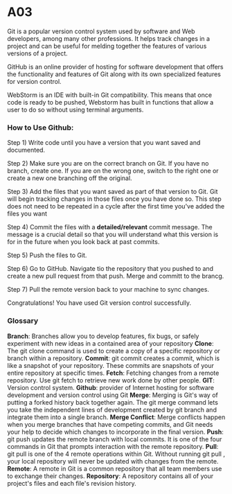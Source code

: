 # A03

Git is a popular version control system used by software and Web developers, among many other professions. It helps track changes in a project and can be useful for melding together the features of various versions of a project.

GitHub is an online provider of hosting for software development that offers the functionality and features of Git along with its own specialized features for version control.

WebStorm is an IDE with built-in Git compatibility. This means that once code is ready to be pushed, Webstorm has built in functions that allow a user to do so without using terminal arguments.

### How to Use Github:
Step 1) Write code until you have a version that you want saved and documented.

Step 2) Make sure you are on the correct branch on Git. If you have no branch, create one. If you are on the wrong one, switch to the right one or create a new one branching off         the original.

Step 3) Add the files that you want saved as part of that version to Git. Git will begin tracking changes in those files once you have done so. This step does not need to be             repeated in a cycle after the first time you've added the files you want

Step 4) Commit the files with a **detailed/relevant** commit message. The message is a crucial detail so that you will understand what this version is for in the future when you look back at past commits.

Step 5) Push the files to Git.

Step 6) Go to GitHub. Navigate tio the repository that you pushed to and create a new pull request from that push. Merge and committ to the brancg.

Step 7) Pull the remote version back to your machine to sync changes.

Congratulations! You have used Git version control successfully.

### Glossary

**Branch**: Branches allow you to develop features, fix bugs, or safely experiment with new ideas in a contained area of your repository
**Clone**: The git clone command is used to create a copy of a specific repository or branch within a repository.
**Commit**: git commit creates a commit, which is like a snapshot of your repository. These commits are snapshots of your entire repository at specific times.
**Fetch**: Fetching changes from a remote repository. Use git fetch to retrieve new work done by other people.
**GIT**: Version control system.
**Github**:  provider of Internet hosting for software development and version control using Git
**Merge**: Merging is Git's way of putting a forked history back together again. The git merge command lets you take the independent lines of development created by git branch and integrate them into a single branch.
**Merge Conflict**: Merge conflicts happen when you merge branches that have competing commits, and Git needs your help to decide which changes to incorporate in the final version.
**Push**: git push updates the remote branch with local commits. It is one of the four commands in Git that prompts interaction with the remote repository.
**Pull**: git pull is one of the 4 remote operations within Git. Without running git pull , your local repository will never be updated with changes from the remote.
**Remote**: A remote in Git is a common repository that all team members use to exchange their changes.
**Repository**: A repository contains all of your project's files and each file's revision history. 

